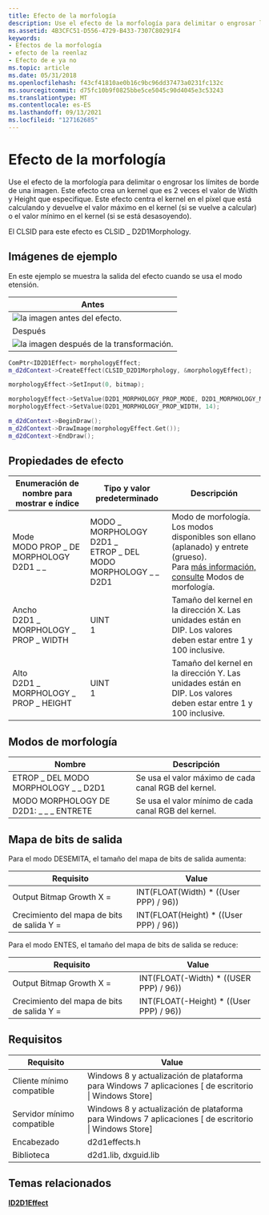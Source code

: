 ```yaml
---
title: Efecto de la morfología
description: Use el efecto de la morfología para delimitar o engrosar los límites de borde de una imagen.
ms.assetid: 4B3CFC51-D556-4729-B433-7307C80291F4
keywords:
- Efectos de la morfología
- efecto de la reenlaz
- Efecto de e ya no
ms.topic: article
ms.date: 05/31/2018
ms.openlocfilehash: f43cf41810ae0b16c9bc96dd37473a0231fc132c
ms.sourcegitcommit: d75fc10b9f0825bbe5ce5045c90d4045e3c53243
ms.translationtype: MT
ms.contentlocale: es-ES
ms.lasthandoff: 09/13/2021
ms.locfileid: "127162685"
---
```

# <a name="morphology-effect"></a>Efecto de la morfología

Use el efecto de la morfología para delimitar o engrosar los límites de borde de una imagen. Este efecto crea un kernel que es 2 veces el valor de Width y Height que especifique. Este efecto centra el kernel en el píxel que está calculando y devuelve el valor máximo en el kernel (si se vuelve a calcular) o el valor mínimo en el kernel (si se está desasoyendo).

El CLSID para este efecto es CLSID \_ D2D1Morphology.

## <a name="example-images"></a>Imágenes de ejemplo

En este ejemplo se muestra la salida del efecto cuando se usa el modo etensión.



| Antes                                                     |
|------------------------------------------------------------|
| ![la imagen antes del efecto.](images/default-before.jpg) |
| Después                                                      |
| ![la imagen después de la transformación.](images/7-morphology.png) |



 


```C++
ComPtr<ID2D1Effect> morphologyEffect;
m_d2dContext->CreateEffect(CLSID_D2D1Morphology, &morphologyEffect);

morphologyEffect->SetInput(0, bitmap);

morphologyEffect->SetValue(D2D1_MORPHOLOGY_PROP_MODE, D2D1_MORPHOLOGY_MODE_ERODE);
morphologyEffect->SetValue(D2D1_MORPHOLOGY_PROP_WIDTH, 14);

m_d2dContext->BeginDraw();
m_d2dContext->DrawImage(morphologyEffect.Get());
m_d2dContext->EndDraw(); 
```



## <a name="effect-properties"></a>Propiedades de efecto



| Enumeración de nombre para mostrar e índice                          | Tipo y valor predeterminado                                                     | Descripción                                                                                                                                                       |
|-------------------------------------------------------------|----------------------------------------------------------------------------|-------------------------------------------------------------------------------------------------------------------------------------------------------------------|
| Mode<br/> MODO PROP \_ DE MORPHOLOGY D2D1 \_ \_<br/>     | MODO \_ MORPHOLOGY D2D1 \_<br/> ETROP \_ DEL MODO MORPHOLOGY \_ \_ D2D1<br/> | Modo de morfología. Los modos disponibles son ellano (aplanado) y entrete (grueso).<br/> Para [más información, consulte](#morphology-modes) Modos de morfología.<br/> |
| Ancho<br/> D2D1 \_ MORPHOLOGY \_ PROP \_ WIDTH<br/>   | UINT<br/> 1<br/>                                               | Tamaño del kernel en la dirección X. Las unidades están en DIP. Los valores deben estar entre 1 y 100 inclusive.                                                         |
| Alto<br/> D2D1 \_ MORPHOLOGY \_ PROP \_ HEIGHT<br/> | UINT<br/> 1<br/>                                               | Tamaño del kernel en la dirección Y. Las unidades están en DIP. Los valores deben estar entre 1 y 100 inclusive.                                                         |



 

## <a name="morphology-modes"></a>Modos de morfología



| Nombre                           | Descripción                                                    |
|--------------------------------|----------------------------------------------------------------|
| ETROP \_ DEL MODO MORPHOLOGY \_ \_ D2D1  | Se usa el valor máximo de cada canal RGB del kernel. |
| MODO MORPHOLOGY DE D2D1: \_ \_ \_ ENTRETE | Se usa el valor mínimo de cada canal RGB del kernel. |



 

## <a name="output-bitmap"></a>Mapa de bits de salida

Para el modo DESEMITA, el tamaño del mapa de bits de salida aumenta: 

| Requisito | Value |
|--------------------------|-----------------------------------------|
| Output Bitmap Growth X = | INT(FLOAT(Width) \* ((User PPP) / 96))  |
| Crecimiento del mapa de bits de salida Y = | INT(FLOAT(Height) \* ((User PPP) / 96)) |



 

Para el modo ENTES, el tamaño del mapa de bits de salida se reduce:

| Requisito | Value |
|--------------------------|------------------------------------------|
| Output Bitmap Growth X = | INT(FLOAT(-Width) \* ((USER PPP) / 96))  |
| Crecimiento del mapa de bits de salida Y = | INT(FLOAT(-Height) \* ((User PPP) / 96)) |



 

## <a name="requirements"></a>Requisitos



| Requisito | Value |
|--------------------------|------------------------------------------------------------------------------------|
| Cliente mínimo compatible | Windows 8 y actualización de plataforma para Windows 7 aplicaciones \[ de escritorio \| Windows Store\] |
| Servidor mínimo compatible | Windows 8 y actualización de plataforma para Windows 7 aplicaciones \[ de escritorio \| Windows Store\] |
| Encabezado                   | d2d1effects.h                                                                      |
| Biblioteca                  | d2d1.lib, dxguid.lib                                                               |



 

## <a name="related-topics"></a>Temas relacionados

<dl> <dt>

[**ID2D1Effect**](/windows/win32/api/d2d1_1/nn-d2d1_1-id2d1effect)
</dt> </dl>

 

